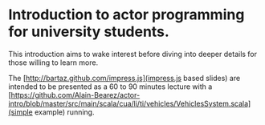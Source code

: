 # Introduction to actor programming for university students.

This introduction aims to wake interest before diving into deeper details for those willing to learn more.

The [http://bartaz.github.com/impress.js](impress.js based slides) are intended to be presented as a 60 to 90 minutes lecture
 with a [https://github.com/Alain-Bearez/actor-intro/blob/master/src/main/scala/cua/li/ti/vehicles/VehiclesSystem.scala](simple example) running.
